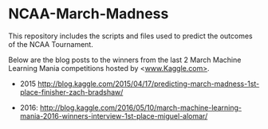 # NCAA-March-Madness
This repository includes the scripts and files used to predict the outcomes of the NCAA Tournament.

Below are the blog posts to the winners from the last 2 March Machine Learning Mania competitions hosted by <www.Kaggle.com>.

* 2015 <http://blog.kaggle.com/2015/04/17/predicting-march-madness-1st-place-finisher-zach-bradshaw/>

* 2016: <http://blog.kaggle.com/2016/05/10/march-machine-learning-mania-2016-winners-interview-1st-place-miguel-alomar/>
